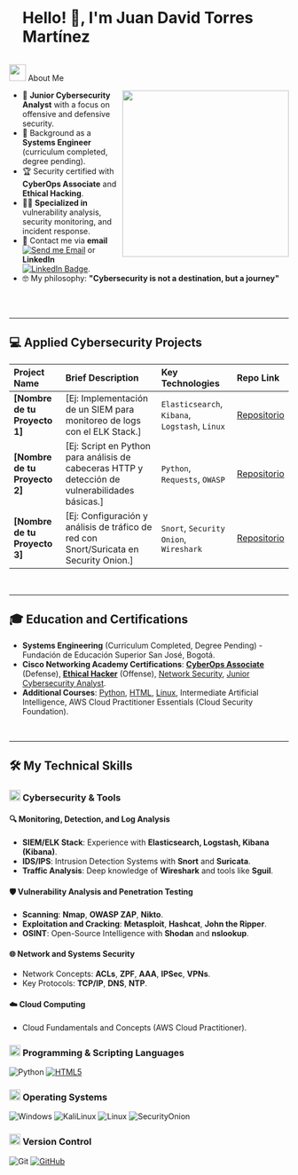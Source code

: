 <div id="user-content-toc">
  <ul align="left">
    <summary><h1 style="display: inline-block">Hello! 👋, I'm Juan David Torres Martínez</h1></summary>
  </ul>
</div>
<picture><img src = "https://github.com/7oSkaaa/7oSkaaa/blob/main/Images/about_me.gif?raw=true" width = 30px></picture> About Me

<picture> <img align="right" src="https://media.giphy.com/media/SWoSkN6DxTszqIKEqv/giphy.gif" width = 300px></picture>

- :rocket: **Junior Cybersecurity Analyst** with a focus on offensive and defensive security.
- :school: Background as a **Systems Engineer** (curriculum completed, degree pending).
- :trophy: Security certified with **CyberOps Associate** and **Ethical Hacking**.
- :technologist: **Specialized in** vulnerability analysis, security monitoring, and incident response.
- :email: Contact me via **email** [![Send me Email](https://img.shields.io/static/v1?label=email&amp;message=Juan.ciberseg&amp;color=EA4335&amp;style=flat-square)](mailto:juan.ciberseg@gmail.com) or **LinkedIn** [![LinkedIn Badge](https://img.shields.io/badge/LinkedIn-0077B5?style=flat-square&logo=linkedin&logoColor=white)](https://www.linkedin.com/in/juan-david-torres-martinez-8940b0368/).
- :nerd_face: My philosophy: **"Cybersecurity is not a destination, but a journey"**

<br clear="right"/> 
<br>

---

## 💻 Applied Cybersecurity Projects

> 
| Project Name | Brief Description | Key Technologies | Repo Link |
| :--- | :--- | :--- | :--- |
| **[Nombre de tu Proyecto 1]** | [Ej: Implementación de un SIEM para monitoreo de logs con el ELK Stack.] | `Elasticsearch`, `Kibana`, `Logstash`, `Linux` | [Repositorio](URL_DEL_PROYECTO_1) |
| **[Nombre de tu Proyecto 2]** | [Ej: Script en Python para análisis de cabeceras HTTP y detección de vulnerabilidades básicas.] | `Python`, `Requests`, `OWASP` | [Repositorio](URL_DEL_PROYECTO_2) |
| **[Nombre de tu Proyecto 3]** | [Ej: Configuración y análisis de tráfico de red con Snort/Suricata en Security Onion.] | `Snort`, `Security Onion`, `Wireshark` | [Repositorio](URL_DEL_PROYECTO_3) |

<br>

---

## 🎓 Education and Certifications

- **Systems Engineering** (Curriculum Completed, Degree Pending) - Fundación de Educación Superior San José, Bogotá.
- **Cisco Networking Academy Certifications**: <a href="https://www.credly.com/badges/f0830198-a026-4c31-bdec-3531b3f7656d">**CyberOps Associate**</a> (Defense), <a href="https://www.credly.com/badges/707f5528-c466-4c30-9aa7-6f8d963a69fb">**Ethical Hacker**</a> (Offense), <a href="https://www.credly.com/badges/618e0ccf-c840-4772-be99-b81fe4ea3e8c">Network Security</a>, <a href="https://www.credly.com/badges/06537142-00e9-4fc4-b007-51393e05fddc">Junior Cybersecurity Analyst</a>.
- **Additional Courses**: <a href="https://www.credly.com/badges/87eb4418-ff38-4594-ab05-1a8771387852">Python</a>, <a href= "https://www.credly.com/badges/95a92036-28d9-478d-bb31-a23794c42683">HTML</a>, <a href="https://www.credly.com/badges/0139cfa4-a137-4129-b33b-b37ee59a6dba">Linux</a>, Intermediate Artificial Intelligence, AWS Cloud Practitioner Essentials (Cloud Security Foundation).

<br>

---

## 🛠️ My Technical Skills

### <picture> <img src = "https://github.com/7oSkaaa/7oSkaaa/blob/main/Images/CP_PS.gif?raw=true" width = 20px>  </picture> Cybersecurity & Tools

#### 🔍 Monitoring, Detection, and Log Analysis
- **SIEM/ELK Stack**: Experience with **Elasticsearch, Logstash, Kibana (Kibana)**.
- **IDS/IPS**: Intrusion Detection Systems with **Snort** and **Suricata**.
- **Traffic Analysis**: Deep knowledge of **Wireshark** and tools like **Sguil**.

#### 🛡️ Vulnerability Analysis and Penetration Testing
- **Scanning**: **Nmap**, **OWASP ZAP**, **Nikto**.
- **Exploitation and Cracking**: **Metasploit**, **Hashcat**, **John the Ripper**.
- **OSINT**: Open-Source Intelligence with **Shodan** and **nslookup**.

#### 🌐 Network and Systems Security
- Network Concepts: **ACLs**, **ZPF**, **AAA**, **IPSec**, **VPNs**.
- Key Protocols: **TCP/IP**, **DNS**, **NTP**.

#### ☁️ Cloud Computing
- Cloud Fundamentals and Concepts (AWS Cloud Practitioner).

### <picture> <img src = "https://cdn-icons-png.flaticon.com/512/8207/8207452.png" width = 20px>  </picture> Programming & Scripting Languages

![Python](https://img.shields.io/badge/Python-3776AB?style=flat-square&logo=Python&logoColor=white)
<a href="https://www.credly.com/badges/95a92036-28d9-478d-bb31-a23794c42683">
  ![HTML5](https://img.shields.io/badge/HTML-E34F26?style=flat-square&logo=HTML5&logoColor=white)
</a>

### <picture> <img src = "https://github.com/7oSkaaa/7oSkaaa/blob/main/Images/OS.gif?raw=true" width = 20px>  </picture> Operating Systems

![Windows](https://img.shields.io/badge/Windows-0078D6?style=flat-square&logo=Windows&logoColor=white)
![KaliLinux](https://img.shields.io/badge/Kali-557C94?style=flat-square&logo=KaliLinux&logoColor=white)
![Linux](https://img.shields.io/badge/Linux-FCC624?style=flat-square&logo=Linux&logoColor=black)
![SecurityOnion](https://img.shields.io/badge/Security_Onion-000000?style=flat-square&logo=SecurityOnion&logoColor=white)

### <picture> <img src = "https://github.com/7oSkaaa/7oSkaaa/blob/main/Images/Software_Tools.gif?raw=true" width = 20px>  </picture> Version Control

![Git](https://img.shields.io/badge/Git-F05032?style=flat-square&logo=Git&logoColor=white)
<a href="https://github.com/juanciberseg">
  ![GitHub](https://img.shields.io/badge/GitHub-181717?style=flat-square&logo=GitHub&logoColor=white)
</a>


